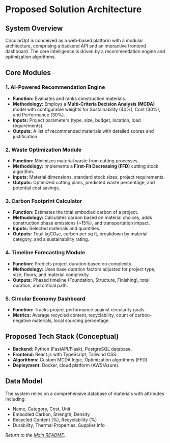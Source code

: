 # Proposed Solution Architecture

## System Overview

CircularOpt is conceived as a web-based platform with a modular architecture, comprising a backend API and an interactive frontend dashboard. The core intelligence is driven by a recommendation engine and optimization algorithms.

## Core Modules

### 1. AI-Powered Recommendation Engine
*   **Function:** Evaluates and ranks construction materials.
*   **Methodology:** Employs a **Multi-Criteria Decision Analysis (MCDA)** model with configurable weights for Sustainability (40%), Cost (30%), and Performance (30%).
*   **Inputs:** Project parameters (type, size, budget, location, load requirements).
*   **Outputs:** A list of recommended materials with detailed scores and justification.

### 2. Waste Optimization Module
*   **Function:** Minimizes material waste from cutting processes.
*   **Methodology:** Implements a **First-Fit Decreasing (FFD)** cutting stock algorithm.
*   **Inputs:** Material dimensions, standard stock sizes, project requirements.
*   **Outputs:** Optimized cutting plans, predicted waste percentage, and potential cost savings.

### 3. Carbon Footprint Calculator
*   **Function:** Estimates the total embodied carbon of a project.
*   **Methodology:** Calculates carbon based on material choices, adds construction phase emissions (~15%), and transportation impact.
*   **Inputs:** Selected materials and quantities.
*   **Outputs:** Total kgCO₂e, carbon per sq ft, breakdown by material category, and a sustainability rating.

### 4. Timeline Forecasting Module
*   **Function:** Predicts project duration based on complexity.
*   **Methodology:** Uses base duration factors adjusted for project type, size, floors, and material complexity.
*   **Outputs:** Phased timeline (Foundation, Structure, Finishing), total duration, and critical path.

### 5. Circular Economy Dashboard
*   **Function:** Tracks project performance against circularity goals.
*   **Metrics:** Average recycled content, recyclability, count of carbon-negative materials, local sourcing percentage.

## Proposed Tech Stack (Conceptual)

*   **Backend:** Python (FastAPI/Flask), PostgreSQL database.
*   **Frontend:** React.js with TypeScript, Tailwind CSS.
*   **Algorithms:** Custom MCDA logic, Optimization algorithms (FFD).
*   **Deployment:** Docker, cloud platform (AWS/Azure).

## Data Model

The system relies on a comprehensive database of materials with attributes including:
*   Name, Category, Cost, Unit
*   Embodied Carbon, Strength, Density
*   Recycled Content (%), Recyclability (%)
*   Durability, Thermal Properties, Supplier Info

*Return to the [Main README](README.md).*
